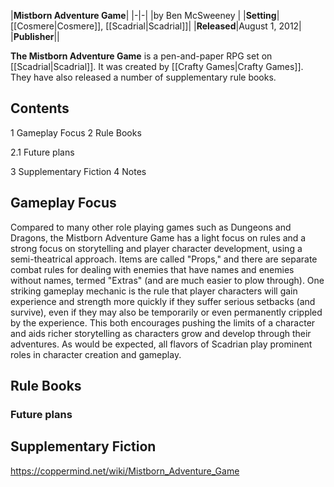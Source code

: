|**Mistborn Adventure Game**|
|-|-|
|by  Ben McSweeney |
|**Setting**|[[Cosmere\|Cosmere]], [[Scadrial\|Scadrial]]|
|**Released**|August 1, 2012|
|**Publisher**||

**The Mistborn Adventure Game** is a pen-and-paper RPG set on [[Scadrial\|Scadrial]]. It was created by [[Crafty Games\|Crafty Games]]. They have also released a number of supplementary rule books.

## Contents

1 Gameplay Focus
2 Rule Books

2.1 Future plans


3 Supplementary Fiction
4 Notes


## Gameplay Focus
Compared to many other role playing games such as Dungeons and Dragons, the Mistborn Adventure Game has a light focus on rules and a strong focus on storytelling and player character development, using a semi-theatrical approach. Items are called "Props," and there are separate combat rules for dealing with enemies that have names and enemies without names, termed "Extras" (and are much easier to plow through). One striking gameplay mechanic is the rule that player characters will gain experience and strength more quickly if they suffer serious setbacks (and survive), even if they may also be temporarily or even permanently crippled by the experience. This both encourages pushing the limits of a character and aids richer storytelling as characters grow and develop through their adventures.
As would be expected, all flavors of Scadrian play prominent roles in character creation and gameplay.

## Rule Books

### Future plans

## Supplementary Fiction



https://coppermind.net/wiki/Mistborn_Adventure_Game